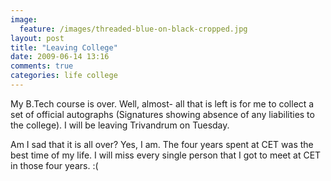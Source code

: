 ```yaml
---
image:
  feature: /images/threaded-blue-on-black-cropped.jpg
layout: post
title: "Leaving College"
date: 2009-06-14 13:16
comments: true
categories: life college
---
```

My B.Tech course is over. Well, almost- all that is left is for me to collect a set of official autographs (Signatures showing absence of any liabilities to the college). I will be leaving Trivandrum on Tuesday.

Am I sad that it is all over? Yes, I am. The four years spent at CET was the best time of my life. I will miss every single person that I got to meet at CET in those four years. :(
